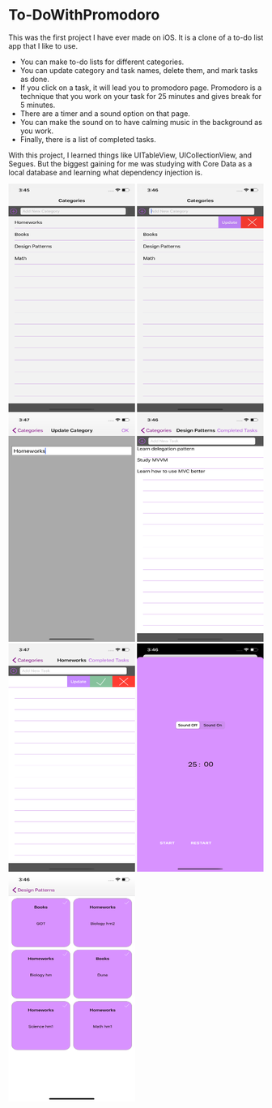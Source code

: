 # To-DoWithPromodoro

This was the first project I have ever made on iOS. It is a clone of a to-do list app that I like to use. 

- You can make to-do lists for different categories. 
- You can update category and task names, delete them, and mark tasks as done.
- If you click on a task, it will lead you to promodoro page. Promodoro is a technique that you work on your task for 25 minutes and gives break for 5 minutes. 
- There are a timer and a sound option on that page. 
- You can make the sound on to have calming music in the background as you work. 
- Finally, there is a list of completed tasks. 


With this project, I learned things like UITableView, UICollectionView, and Segues. 
But the biggest gaining for me was studying with Core Data as a local database and learning what dependency injection is.

<img src = "tdwp1.png" width = 250 height = 450>  <img src = "tdwp2.png" width = 250 height = 450> <img src = "tdwp3.png" width = 250 height = 450> 
<img src = "tdwp4.png" width = 250 height = 450> <img src = "tdwp5.png" width = 250 height = 450> <img src = "tdwp6.png" width = 250 height = 450>
<img src = "tdwp7.png" width = 250 height = 450>
